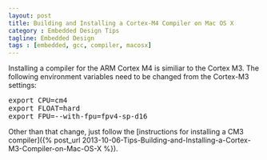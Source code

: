 ```yaml
---
layout: post
title: Building and Installing a Cortex-M4 Compiler on Mac OS X
category : Embedded Design Tips
tagline: Embedded Design
tags : [embedded, gcc, compiler, macosx]
---
```


Installing a compiler for the ARM Cortex M4 is similiar to the Cortex M3.  The following environment variables need to be changed from the Cortex-M3 settings:

<pre>
export CPU=cm4
export FLOAT=hard
export FPU=--with-fpu=fpv4-sp-d16
</pre>

Other than that change, just follow the [instructions for installing a CM3 compiler]({% post_url 2013-10-06-Tips-Building-and-Installing-a-Cortex-M3-Compiler-on-Mac-OS-X %}).

